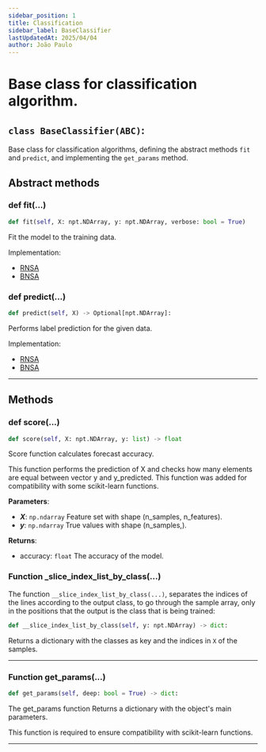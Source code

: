 ```yaml
---
sidebar_position: 1
title: Classification
sidebar_label: BaseClassifier
lastUpdatedAt: 2025/04/04
author: João Paulo
---
```


# Base class for classification algorithm.

## ``class BaseClassifier(ABC)``:

Base class for classification algorithms, defining the abstract methods ``fit`` and ``predict``, and implementing the ``get_params`` method.

## Abstract methods


### def fit(...)

```python
def fit(self, X: npt.NDArray, y: npt.NDArray, verbose: bool = True)
```

Fit the model to the training data.

Implementation:

- [RNSA](/docs/aisp-techniques/Negative%20Selection/rnsa#function-fit)
- [BNSA](/docs/aisp-techniques/Negative%20Selection/bnsa#function-fit)



### def predict(...)

```python
def predict(self, X) -> Optional[npt.NDArray]:
```

Performs label prediction for the given data.

Implementation:

- [RNSA](/docs/aisp-techniques/Negative%20Selection/rnsa#function-predict)
- [BNSA](/docs/aisp-techniques/Negative%20Selection/bnsa#function-predict)

---

## Methods


### def score(...)

```python
def score(self, X: npt.NDArray, y: list) -> float
```
Score function calculates forecast accuracy.

This function performs the prediction of X and checks how many elements are equal between vector y and y_predicted. 
This function was added for compatibility with some scikit-learn functions.

**Parameters**:
+ ***X***: ``np.ndarray``
    Feature set with shape (n_samples, n_features).
+ ***y***: ``np.ndarray``
    True values with shape (n_samples,).

**Returns**:

+ accuracy: ``float`` The accuracy of the model.


### Function _slice_index_list_by_class(...)

The function ``__slice_index_list_by_class(...)``, separates the indices of the lines according to the output class, to go through the sample array, only in the positions that the output is the class that is being trained:

```python
def __slice_index_list_by_class(self, y: npt.NDArray) -> dict:
```

Returns a dictionary with the classes as key and the indices in ``X`` of the samples.

---

### Function get_params(...)

```python
def get_params(self, deep: bool = True) -> dict:
```
The get_params function Returns a dictionary with the object's main parameters.

This function is required to ensure compatibility with scikit-learn functions.

---



